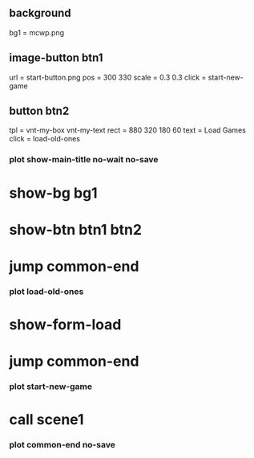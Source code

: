 
## background
bg1 = mcwp.png

<!--
## button btn1
tpl = vnt-box vnt-text
rect = 200 320 180 60
text = New Start
click = start-new-game
-->

## image-button btn1
url = start-button.png
pos = 300 330
scale = 0.3 0.3
click = start-new-game

## button btn2
tpl = vnt-my-box vnt-my-text
rect = 880 320 180 60
text = Load Games
click = load-old-ones

### plot show-main-title no-wait no-save

# show-bg bg1

# show-btn btn1 btn2

# jump common-end

### plot load-old-ones

# show-form-load

# jump common-end

### plot start-new-game

# call scene1

### plot common-end no-save
